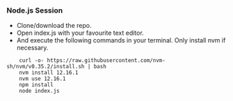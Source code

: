 ### Node.js Session

- Clone/download the repo. 
- Open index.js with your favourite text editor.
- And execute the following commands in your terminal. Only install nvm if necessary.

``` 
    curl -o- https://raw.githubusercontent.com/nvm-sh/nvm/v0.35.2/install.sh | bash
    nvm install 12.16.1
    nvm use 12.16.1
    npm install
    node index.js
```